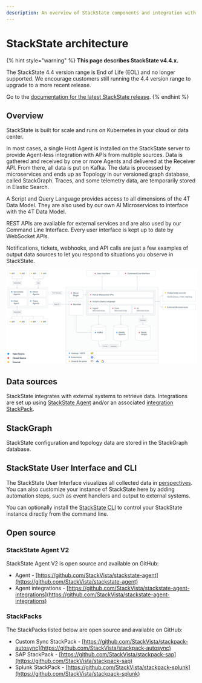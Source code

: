 ```yaml
---
description: An overview of StackState components and integration with external systems.
---
```


# StackState architecture

{% hint style="warning" %}
**This page describes StackState v4.4.x.**

The StackState 4.4 version range is End of Life (EOL) and no longer supported. We encourage customers still running the 4.4 version range to upgrade to a more recent release.

Go to the [documentation for the latest StackState release](https://docs.stackstate.com/use/introduction-to-stackstate/stackstate_architecture).
{% endhint %}

## Overview

StackState is built for scale and runs on Kubernetes in your cloud or data center.

In most cases, a single Host Agent is installed on the StackState server to provide Agent-less integration with APIs from multiple sources. Data is gathered and received by one or more Agents and delivered at the Receiver API. From there, all data is put on Kafka. The data is processed by microservices and ends up as Topology in our versioned graph database, called StackGraph. Traces, and some telemetry data, are temporarily stored in Elastic Search.

A Script and Query Language provides access to all dimensions of the 4T Data Model. They are also used by our own AI Microservices to interface with the 4T Data Model.

REST APIs are available for external services and are also used by our Command Line Interface. Every user interface is kept up to date by WebSocket APIs.

Notifications, tickets, webhooks, and API calls are just a few examples of output data sources to let you respond to situations you observe in StackState.

![StackState architecture and data flow](/.gitbook/assets/sts-architecture.svg)

## Data sources

StackState integrates with external systems to retrieve data. Integrations are set up using [StackState Agent](/setup/agent/about-stackstate-agent.md) and/or an associated [integration StackPack](/stackpacks/integrations/README.md).

## StackGraph

StackState configuration and topology data are stored in the StackGraph database.

## StackState User Interface and CLI

The StackState User Interface visualizes all collected data in [perspectives](perspectives.md). You can also customize your instance of StackState here by adding automation steps, such as event handlers and output to external systems.

You can optionally install the [StackState CLI](/develop/reference/cli_reference.md) to control your StackState instance directly from the command line.

## Open source

### StackState Agent V2

StackState Agent V2 is open source and available on GitHub:

* Agent - [https://github.com/StackVista/stackstate-agent](https://github.com/StackVista/stackstate-agent)
* Agent integrations - [https://github.com/StackVista/stackstate-agent-integrations](https://github.com/StackVista/stackstate-agent-integrations)

### StackPacks

The StackPacks listed below are open source and available on GitHub:

* Custom Sync StackPack - [https://github.com/StackVista/stackpack-autosync](https://github.com/StackVista/stackpack-autosync)
* SAP StackPack - [https://github.com/StackVista/stackpack-sap](https://github.com/StackVista/stackpack-sap)
* Splunk StackPack - [https://github.com/StackVista/stackpack-splunk](https://github.com/StackVista/stackpack-splunk)

